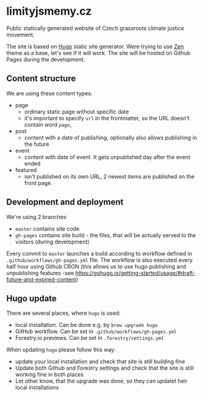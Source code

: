 # limityjsmemy.cz
Public statically generated website of Czech grassroots climate justice movement.


The site is based on [Hugo](https://gohugo.io) static site generator. Were trying to use [Zen](https://github.com/frjo/hugo-theme-zen) theme as a base, let's see if it will work. The site will be hosted on Github Pages during the development.

## Content structure
We are using these content types:

- page
  - ordinary static page without specific date
  - it's important to specify `url` in the frontmatter, so the URL doesn't contain word `page`,
- post
  - content with a date of publishing, optionally also allows publishing in the future
- event
  - content with date of event. It gets unpublished day after the event ended
- featured
  - isn't published on its own URL, 2 newest items are published on the front page.

## Development and deployment

We're using 2 branches:

- `master` contains site code
- `gh-pages` contains site build - the files, that will be actually served to the visitors (during development)

Every commit to `master` launches a build according to workflow defined in `.github/workflows/gh-pages.yml` file.
The workflow is also executed every half hour using Github CRON (this allows us to use hugo publishing and unpublishing features -see https://gohugo.io/getting-started/usage/#draft-future-and-expired-content)

## Hugo update
There are several places, where `hugo` is used:
* local installation. Can be done e.g. by `brew upgrade hugo`
* GitHub workflow. Can be set in `.github/workflows/gh-pages.yml`
* Forestry.io previews. Can be set in  `.forestry/settings.yml`

When updating `hugo` please follow this way:
* update your local installation and check that site is still building fine
* Update both Github and Forestry settings and check that the site is still working fine in both places
* Let other know, that the upgrade was done, so they can updatet heir local installations
